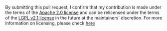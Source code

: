 <!--
Please include a link to the Jira issue solved by this PR in the description;
see https://hibernate.atlassian.net/browse/HHH.

Remember to prepend the title of this PR, as well as all commit messages,
with the key of the Jira issue (`HHH-<digits>`).
-->

<!--
Please do not remove the following lines:
-->
By submitting this pull request,
I confirm that my contribution is made under the terms of the [Apache 2.0 license](https://www.apache.org/licenses/LICENSE-2.0.txt)
and can be relicensed under the terms of the [LGPL v2.1 license](https://www.gnu.org/licenses/old-licenses/lgpl-2.1.txt) in the future at the maintainers' discretion.
For more information on licensing, please check [here](..%2FCONTRIBUTING.md)
